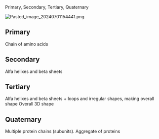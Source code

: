 Primary, Secondary, Tertiary, Quaternary

![Pasted_image_20240701154441.png](pasted_image_20240701154441.png)

## Primary

Chain of amino acids

## Secondary

Alfa helixes and beta sheets

## Tertiary

Alfa helixes and beta sheets + loops and irregular shapes, making overall shape
Overall 3D shape

## Quaternary

Multiple protein chains (subunits). Aggregate of proteins
